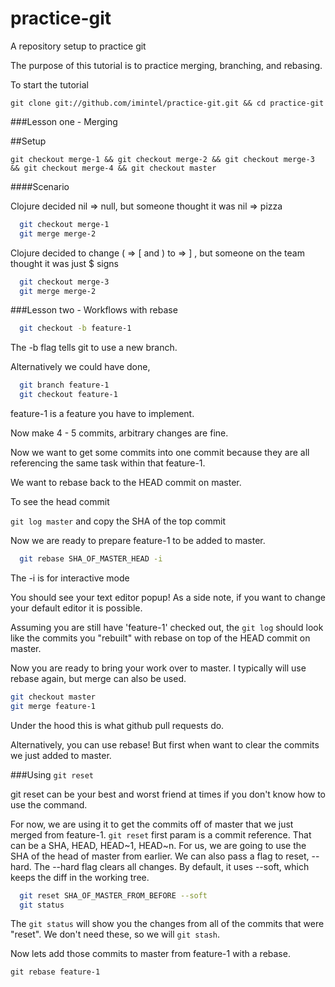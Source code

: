practice-git
============

A repository setup to practice git

The purpose of this tutorial is to practice merging, branching, and
rebasing.

To start the tutorial

`git clone git://github.com/imintel/practice-git.git && cd practice-git`

###Lesson one - Merging

##Setup

`git checkout merge-1 && git checkout merge-2 && git checkout merge-3 && git checkout merge-4 && git checkout master`

####Scenario

Clojure decided nil => null, but someone thought it was nil => pizza

```bash
  git checkout merge-1
  git merge merge-2
```

Clojure decided to change ( => [ and ) to => ] , but someone on the team thought it
was just $ signs

```bash
  git checkout merge-3
  git merge merge-2
```

###Lesson two - Workflows with rebase

```bash
  git checkout -b feature-1
```
The -b flag tells git to use a new branch.

Alternatively we could have done,

```bash
  git branch feature-1
  git checkout feature-1
```

feature-1 is a feature you have to implement. 

Now make 4 - 5 commits, arbitrary changes are fine.

Now we want to get some commits into one commit because they are all
referencing the same task within that feature-1.

We want to rebase back to the HEAD commit on master.

To see the head commit

`git log master` and copy the SHA of the top commit

Now we are ready to prepare feature-1 to be added to master.

```bash
  git rebase SHA_OF_MASTER_HEAD -i
```
The -i is for interactive mode

You should see your text editor popup! As a side note, if you want to
change your default editor it is possible.

Assuming you are still have 'feature-1' checked out, the `git log`
should look like the commits you "rebuilt" with rebase on top of the
HEAD commit on master.

Now you are ready to bring your work over to master. I typically will
use rebase again, but merge can also be used.

```bash
git checkout master
git merge feature-1
```

Under the hood this is what github pull requests do.

Alternatively, you can use rebase! But first when want to clear the
commits we just added to master.

###Using `git reset`

git reset can be your best and worst friend at times if you don't know
how to use the command.

For now, we are using it to get the commits off of master that we just
merged from feature-1. `git reset` first param is a commit reference.
That can be a SHA, HEAD, HEAD~1, HEAD~n. For us, we are going to use the
SHA of the head of master from earlier. We can also pass a flag to
reset, --hard. The --hard flag clears all changes. By default, it uses
--soft, which keeps the diff in the working tree.

```bash
  git reset SHA_OF_MASTER_FROM_BEFORE --soft
  git status
```

The `git status` will show you the changes from all of the commits that
were "reset". We don't need these, so we will `git stash`.

Now lets add those commits to master from feature-1 with a rebase.

`git rebase feature-1`



